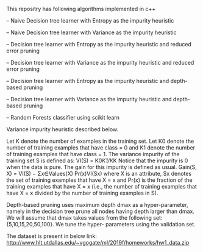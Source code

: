 This repositry has following algorithms implemented in c++

– Naive Decision tree learner with Entropy as the impurity heuristic

– Naive Decision tree learner with Variance as the impurity heuristic

– Decision tree learner with Entropy as the impurity heuristic and reduced error pruning

– Decision tree learner with Variance as the impurity heuristic and reduced error pruning

– Decision tree learner with Entropy as the impurity heuristic and depth-based pruning

– Decision tree learner with Variance as the impurity heuristic and depth-based pruning

– Random Forests classifier using scikit learn


Variance impurity heuristic described below.

Let K denote the number of examples in the training set. Let K0 denote the number of training examples that have class = 0 and K1 denote the number of training examples that have class = 1. The variance impurity of the training set S is defined as:
VI(S) = K0*K1/K*K
Notice that the impurity is 0 when the data is pure. The gain for this impurity is defined as usual.
Gain(S, X) = VI(S) − Σx∈Values(X) Pr(x)VI(Sx)
where X is an attribute, Sx denotes the set of training examples that have X = x and Pr(x) is the fraction of the training examples that have X = x (i.e., the number of training examples that have X = x divided by the number of training examples in S).

Depth-based pruning uses maximum depth dmax as a hyper-parameter, namely in the decision tree prune all nodes having depth larger than dmax. We will assume that dmax takes values from the following set: {5,10,15,20,50,100}. We tune the hyper- parameters using the validation set.

The dataset is present in below link:
http://www.hlt.utdallas.edu/~vgogate/ml/2019f/homeworks/hw1_data.zip
